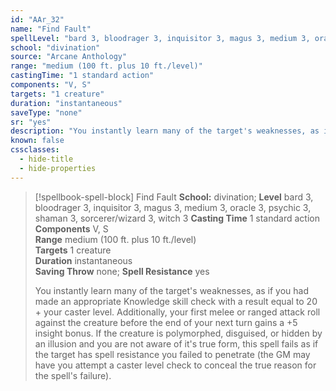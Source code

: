 ```yaml
---
id: "AAr_32"
name: "Find Fault"
spellLevel: "bard 3, bloodrager 3, inquisitor 3, magus 3, medium 3, oracle 3, psychic 3, shaman 3, sorcerer/wizard 3, witch 3"
school: "divination"
source: "Arcane Anthology"
range: "medium (100 ft. plus 10 ft./level)"
castingTime: "1 standard action"
components: "V, S"
targets: "1 creature"
duration: "instantaneous"
saveType: "none"
sr: "yes"
description: "You instantly learn many of the target's weaknesses, as if you had made an appropriate Knowledge skill check with a result equal to 20 + your caster level. Additionally, your first melee or ranged attack roll against the creature before the end of your next turn gains a +5 insight bonus. If the creature is polymorphed, disguised, or hidden by an illusion and you are not aware of it's true form, this spell fails as if the target has spell resistance you failed to penetrate (the GM may have you attempt a caster level check to conceal the true reason for the spell's failure)."
known: false
cssclasses:
  - hide-title
  - hide-properties
---
```


> [!spellbook-spell-block] Find Fault
> **School:** divination; **Level** bard 3, bloodrager 3, inquisitor 3, magus 3, medium 3, oracle 3, psychic 3, shaman 3, sorcerer/wizard 3, witch 3
> **Casting Time** 1 standard action  
> **Components** V, S  
> **Range** medium (100 ft. plus 10 ft./level)  
> **Targets** 1 creature  
> **Duration** instantaneous  
> **Saving Throw** none; **Spell Resistance** yes
> 
> You instantly learn many of the target's weaknesses, as if you had made an appropriate Knowledge skill check with a result equal to 20 + your caster level. Additionally, your first melee or ranged attack roll against the creature before the end of your next turn gains a +5 insight bonus. If the creature is polymorphed, disguised, or hidden by an illusion and you are not aware of it's true form, this spell fails as if the target has spell resistance you failed to penetrate (the GM may have you attempt a caster level check to conceal the true reason for the spell's failure).